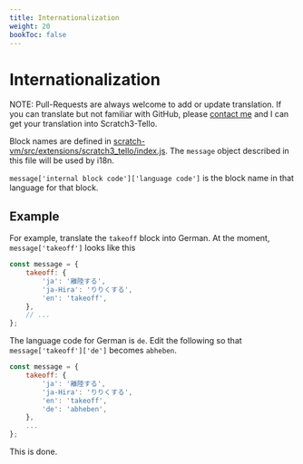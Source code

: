 ```yaml
---
title: Internationalization
weight: 20
bookToc: false
---
```


# Internationalization

NOTE: Pull-Requests are always welcome to add or update translation. If you can translate but not familiar with GitHub, please [contact me](../../contact/) and I can get your translation into Scratch3-Tello.

Block names are defined in [scratch-vm/src/extensions/scratch3_tello/index.js](https://github.com/kebhr/scratch3-tello/blob/master/scratch-vm/src/extensions/scratch3_tello/index.js). The `message` object described in this file will be used by i18n.

`message['internal block code']['language code']` is the block name in that language for that block.

## Example
For example, translate the `takeoff` block into German. At the moment, `message['takeoff']` looks like this

```javascript
const message = {
    takeoff: {
        'ja': '離陸する',
        'ja-Hira': 'りりくする',
        'en': 'takeoff',
    },
    // ...
};
```

The language code for German is `de`. Edit the following so that `message['takeoff']['de']` becomes `abheben`.

```javascript
const message = {
    takeoff: {
        'ja': '離陸する',
        'ja-Hira': 'りりくする',
        'en': 'takeoff',
        'de': 'abheben',
    },
    ...
};
```

This is done.